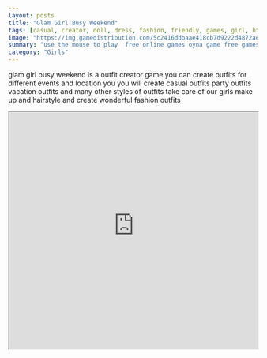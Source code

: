```yaml
---
layout: posts
title: "Glam Girl Busy Weekend"
tags: [casual, creator, doll, dress, fashion, friendly, games, girl, html5, mobile, model, modeling, outfit, free, online, games, oyna, game, free, games, play, play, games]
image: "https://img.gamedistribution.com/5c2416ddbaae418cb7d9222d4872aef5.jpg"
summary: "use the mouse to play  free online games oyna game free games play play games"
category: "Girls"
---
```


glam girl busy weekend is a outfit creator game you can create outfits for different events and location you you will create casual outfits party outfits vacation outfits and many other styles of outfits take care of our girls make up and hairstyle and create wonderful fashion outfits

<iframe width="100%" height="480px;" src="https://html5.gamedistribution.com/5c2416ddbaae418cb7d9222d4872aef5/"></iframe>